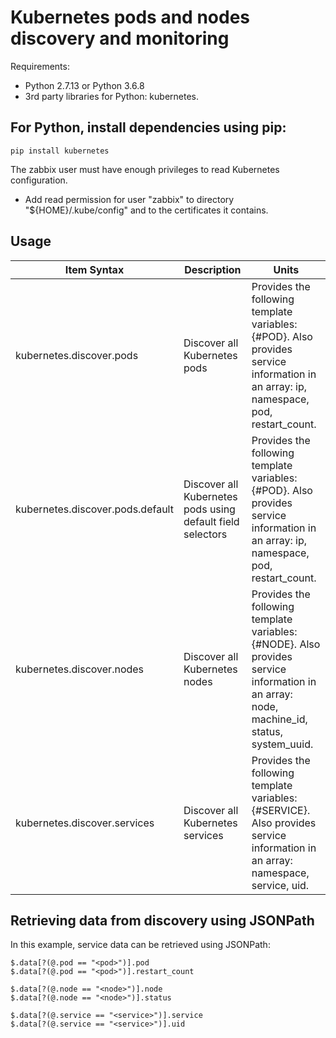 # Kubernetes pods and nodes discovery and monitoring

Requirements:
- Python 2.7.13 or Python 3.6.8
- 3rd party libraries for Python: kubernetes.


## For Python, install dependencies using pip:
```
pip install kubernetes
```


The zabbix user must have enough privileges to read Kubernetes configuration.

* Add read permission for user "zabbix" to directory "${HOME}/.kube/config" and to the certificates it contains.


## Usage

Item Syntax | Description | Units |
----------- | ----------- | ----- |
kubernetes.discover.pods | Discover all Kubernetes pods | Provides the following template variables: {#POD}. Also provides service information in an array: ip, namespace, pod, restart_count. |
kubernetes.discover.pods.default | Discover all Kubernetes pods using default field selectors | Provides the following template variables: {#POD}. Also provides service information in an array: ip, namespace, pod, restart_count. |
kubernetes.discover.nodes | Discover all Kubernetes nodes | Provides the following template variables: {#NODE}. Also provides service information in an array: node, machine_id, status, system_uuid. |
kubernetes.discover.services | Discover all Kubernetes services | Provides the following template variables: {#SERVICE}. Also provides service information in an array: namespace, service, uid. |


## Retrieving data from discovery using JSONPath

In this example, service data can be retrieved using JSONPath:
```
$.data[?(@.pod == "<pod>")].pod
$.data[?(@.pod == "<pod>")].restart_count

$.data[?(@.node == "<node>")].node
$.data[?(@.node == "<node>")].status

$.data[?(@.service == "<service>")].service
$.data[?(@.service == "<service>")].uid
```
